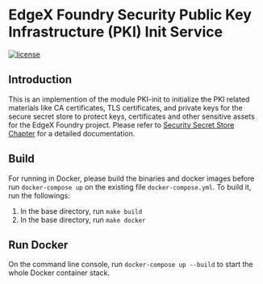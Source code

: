 # EdgeX Foundry Security Public Key Infrastructure (PKI) Init Service
[![license](https://img.shields.io/badge/license-Apache%20v2.0-blue.svg)](LICENSE)

## Introduction

This is an implemention of the module PKI-init to initialize the PKI related materials like CA certificates, TLS certificates, and private keys for the secure secret store to protect keys, certificates and other sensitive assets for the EdgeX Foundry project. Please refer to [Security Secret Store Chapter](https://docs.edgexfoundry.org/Ch-SecretStore.html) for a detailed documentation.

## Build

For running in Docker, please build the binaries and docker images before run `docker-compose up` on the existing file `docker-compose.yml`.  To build it, run the followings:

1. In the base directory, run `make build`
2. In the base directory, run `make docker`


## Run Docker

On the command line console, run `docker-compose up --build` to start the whole Docker container stack.
